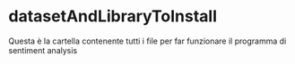 # datasetAndLibraryToInstall
Questa è la cartella contenente tutti i file per far funzionare il programma di sentiment analysis
